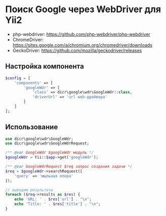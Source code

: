 # Поиск Google через WebDriver для Yii2

- php-webdriver: https://github.com/php-webdriver/php-webdriver
- ChromeDriver: https://sites.google.com/a/chromium.org/chromedriver/downloads
- GeckoDriver: https://github.com/mozilla/geckodriver/releases

## Настройка компонента

```php
$config = [
    'components' => [
        'googleWdr' => [
            'class' => dicr\google\wdr\GoogleWdr::class,
            'driverUrl' => 'url web-драйвера'
        ]
    ]
];
```

## Использование

```php
use dicr\google\wdr\GoogleWdr;
use dicr\google\wdr\GoogleWdrRequest;

/** @var GoogleWdr $googleWdr модуль */
$googleWdr = Yii::$app->get('googleWdr');

/** @var GoogleWdrRequest $req запрос создания задачи */
$req = $googleWdr->searchRequest([
    'query' => 'мыльная опера'
]);

// выводим результаты
foreach ($req->results as $res) {
    echo 'URL: ' . $res['url'] . "\n";
    echo 'Title: ' . $res['title'] . "\n";
}
```
